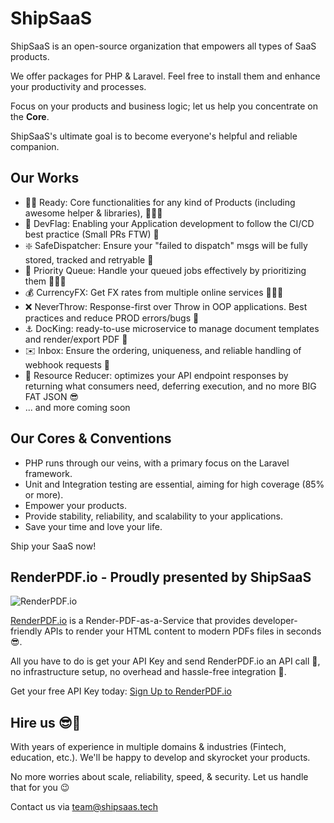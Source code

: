 # ShipSaaS

ShipSaaS is an open-source organization that empowers all types of SaaS products.

We offer packages for PHP & Laravel. Feel free to install them and enhance your productivity and processes.

Focus on your products and business logic; let us help you concentrate on the **Core**.

ShipSaaS's ultimate goal is to become everyone's helpful and reliable companion.

## Our Works

- 🏃‍♂️ Ready: Core functionalities for any kind of Products (including awesome helper & libraries), 🔋🔋🔋
- 🏁 DevFlag: Enabling your Application development to follow the CI/CD best practice (Small PRs FTW) 🚀
- ❇️ SafeDispatcher: Ensure your "failed to dispatch" msgs will be fully stored, tracked and retryable 📰
- 🚃 Priority Queue: Handle your queued jobs effectively by prioritizing them 🔋🔋🔋
- 💰 CurrencyFX: Get FX rates from multiple online services 🔋🔋🔋
- ❌ NeverThrow: Response-first over Throw in OOP applications. Best practices and reduce PROD errors/bugs 🥰
- ⚓️ DocKing: ready-to-use microservice to manage document templates and render/export PDF 🧾
- ✉️ Inbox: Ensure the ordering, uniqueness, and reliable handling of webhook requests 🦅
- 🏇 Resource Reducer: optimizes your API endpoint responses by returning what consumers need, deferring execution, and no more BIG FAT JSON 😎
- ... and more coming soon

## Our Cores & Conventions

- PHP runs through our veins, with a primary focus on the Laravel framework.
- Unit and Integration testing are essential, aiming for high coverage (85% or more).
- Empower your products.
- Provide stability, reliability, and scalability to your applications.
- Save your time and love your life.

Ship your SaaS now!

## RenderPDF.io - Proudly presented by ShipSaaS

![RenderPDF.io](https://github.com/shipsaas/docking/raw/main/.github/render-pdf-io.png)

[RenderPDF.io](https://renderpdf.io) is a Render-PDF-as-a-Service that provides developer-friendly APIs 
to render your HTML content to modern PDFs files in seconds 😎.

All you have to do is get your API Key and send RenderPDF.io an API call 🚀, no infrastructure setup, no overhead and
hassle-free integration 🔋.

Get your free API Key today: [Sign Up to RenderPDF.io](https://renderpdf.io)

## Hire us 😎💼

With years of experience in multiple domains & industries (Fintech, education, etc.). We'll be happy to develop and skyrocket your products. 

No more worries about scale, reliability, speed, & security. Let us handle that for you 😉

Contact us via [team@shipsaas.tech](team@shipsaas.tech)

